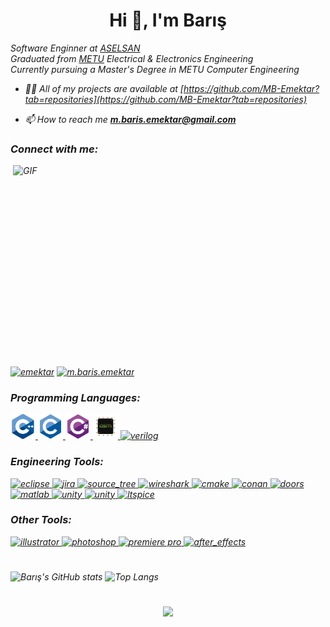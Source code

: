<h1 align="center">Hi 👋, I'm Barış</h1>
<p><em>Software Enginner at <a href="http://www.aselsan.com.tr">ASELSAN</a>
  </br>Graduated from <a href="http://www.metu.edu.tr">METU</a> Electrical & Electronics Engineering
  </br>Currently pursuing a Master's Degree in METU Computer Engineering


- 👨‍💻 All of my projects are available at [https://github.com/MB-Emektar?tab=repositories](https://github.com/MB-Emektar?tab=repositories)

- 📫 How to reach me **m.baris.emektar@gmail.com**

  
  
<h3 align="left">Connect with me:</h3>

<img align="right" alt="GIF" src="https://github.com/abhisheknaiidu/abhisheknaiidu/blob/master/code.gif?raw=true" width="500" height="320" />

<p align="left">
<a href="https://linkedin.com/in/emektar" target="blank"><img align="center" src="https://raw.githubusercontent.com/rahuldkjain/github-profile-readme-generator/master/src/images/icons/Social/linked-in-alt.svg" alt="emektar" height="30" width="40" /></a>
<a href="https://instagram.com/m.baris.emektar" target="blank"><img align="center" src="https://raw.githubusercontent.com/rahuldkjain/github-profile-readme-generator/master/src/images/icons/Social/instagram.svg" alt="m.baris.emektar" height="30" width="40" /></a>
</p>

<h3 align="left">Programming Languages:</h3>
<p align="left"> 
    <a href="https://www.w3schools.com/cpp/" target="_blank" rel="noreferrer"> <img src="https://raw.githubusercontent.com/devicons/devicon/master/icons/cplusplus/cplusplus-original.svg" alt="cplusplus" width="40" height="40"/> </a> 
  <a href="https://www.cprogramming.com/" target="_blank" rel="noreferrer"> <img src="https://raw.githubusercontent.com/devicons/devicon/master/icons/c/c-original.svg" alt="c" width="40" height="40"/> </a> 
  <a href="https://www.w3schools.com/cs/" target="_blank" rel="noreferrer"> <img src="https://raw.githubusercontent.com/devicons/devicon/master/icons/csharp/csharp-original.svg" alt="csharp" width="40" height="40"/> </a> 
   <a href="https://en.wikipedia.org/wiki/Assembly_language" target="_blank" rel="noreferrer"> <img src="https://raw.githubusercontent.com/github/explore/e495457f5ff28c343f9e422f8e3cf80fd3e80890/topics/assembly/assembly.png" alt="assembly" width="40" height="40"/> </a> 
   <a href="https://en.wikipedia.org/wiki/Verilog" target="_blank" rel="noreferrer"> <img src="https://static-00.iconduck.com/assets.00/file-type-verilog-icon-1024x1024-1hv3ysgx.png" alt="verilog" width="40" height="40"/> </a> 
  
  
 
  
 <h3 align="left">Engineering Tools:</h3>
<p align="left"> <a href=" https://eclipseide.org/" target="_blank" rel="noreferrer"> <img src="https://algol.dev/wp-content/uploads/2020/10/logo-eclipse.png" alt="eclipse" width="40" height="40"/> </a> 
  <a href="https://www.atlassian.com/software/jira" target="_blank" rel="noreferrer"> <img src="https://cdn.icon-icons.com/icons2/2699/PNG/512/atlassian_jira_logo_icon_170511.png" alt="jira" width="40" height="40"/> </a>
  <a href="https://www.sourcetreeapp.com/" target="_blank" rel="noreferrer"> <img src="https://cdn4.iconfinder.com/data/icons/logos-and-brands/512/313_Sourcetree_logo-512.png" alt="source_tree" width="40" height="40"/> </a>
  <a href="https://www.wireshark.org/" target="_blank" rel="noreferrer"> <img src="https://www.pngkit.com/png/full/365-3657626_wireshark-icon.png" alt="wireshark" width="40" height="40"/> </a>
  <a href="https://cmake.org/" target="_blank" rel="noreferrer"> <img src="https://upload.wikimedia.org/wikipedia/commons/thumb/1/13/Cmake.svg/1200px-Cmake.svg.png" alt="cmake" width="40" height="40"/> </a>
  <a href="https://conan.io/" target="_blank" rel="noreferrer"> <img src="https://avatars.githubusercontent.com/u/15212165?s=280&v=4" alt="conan" width="40" height="40"/> </a>  
  <a href="https://www.ibm.com/docs/en/engineering-lifecycle-management-suite/doors/9.7.0?topic=overview-doors" target="_blank" rel="noreferrer"> <img src="https://www.automation-consultants.com/wp-content/uploads/2019/07/IBM-Doors-300-1-2.png" alt="doors" width="40" height="40"/> </a>  
  <a href="https://www.mathworks.com/" target="_blank" rel="noreferrer"> <img src="https://upload.wikimedia.org/wikipedia/commons/2/21/Matlab_Logo.png" alt="matlab" width="40" height="40"/> </a>  
  <a href="https://unity.com/" target="_blank" rel="noreferrer"> <img src="https://www.vectorlogo.zone/logos/unity3d/unity3d-icon.svg" alt="unity" width="40" height="40"/> </a> 
  <a href="https://www.plm.automation.siemens.com/global/en/products/nx/" target="_blank" rel="noreferrer"> <img src="https://upload.wikimedia.org/wikipedia/en/5/51/Siemens_NX_Logo.png" alt="unity" width="40" height="40"/> </a> 
  <a href="https://www.analog.com/en/design-center/design-tools-and-calculators/ltspice-simulator.html" target="_blank" rel="noreferrer"> <img src="https://pbs.twimg.com/profile_images/839168408490913792/ukNPeWwa_400x400.jpg" alt="ltspice" width="40" height="40"/> </a>
   
  
  
  
  
</p>

 <h3 align="left">Other Tools:</h3>
<p align="left"> <a href="https://www.adobe.com/in/products/illustrator.html" target="_blank" rel="noreferrer"> <img src="https://www.vectorlogo.zone/logos/adobe_illustrator/adobe_illustrator-icon.svg" alt="illustrator" width="40" height="40"/> </a> 
  <a href="https://www.photoshop.com/en" target="_blank" rel="noreferrer"> <img src="https://upload.wikimedia.org/wikipedia/commons/thumb/a/af/Adobe_Photoshop_CC_icon.svg/640px-Adobe_Photoshop_CC_icon.svg.png" alt="photoshop" width="40" height="40"/> </a> 
 <a href="https://www.adobe.com/products/premiere.html" target="_blank" rel="noreferrer"> <img src="https://upload.wikimedia.org/wikipedia/commons/thumb/f/f2/Adobe_Premiere_Pro_Logo.svg/1200px-Adobe_Premiere_Pro_Logo.svg.png" alt="premiere pro" width="40" height="40"/> </a> 
 <a href="https://www.adobe.com/products/aftereffects.html" target="_blank" rel="noreferrer"> <img src="https://upload.wikimedia.org/wikipedia/commons/2/29/Adobe_After_Effects_CC_icon.png" alt="after_effects" width="40" height="40"/> </a> 
  
  
  
</p>

# 

  
  ![Barış's GitHub stats](https://github-readme-stats.vercel.app/api?username=mb-emektar&show_icons=true&theme=react    )
  ![Top Langs](https://github-readme-stats.vercel.app/api/top-langs/?username=mb-emektar&layout=compact&theme=react)
  
# 


<div align="center">
	<img src="https://cdn.jsdelivr.net/gh/holic-x/holic-x/assets/github-contribution-grid-snake.svg" />
</div>

 

<!--
**MB-Emektar/MB-Emektar** is a ✨ _special_ ✨ repository because its `README.md` (this file) appears on your GitHub profile.

<a href="https://github.com/mb-emektar/mb-emektar">
   <iframe width="600" height="600" src="https://ionicabizau.github.io/github-profile-languages/api.html?MB-emektar" frameborder="0"></iframe>
</a>
used languages part : http://ionicabizau.github.io/github-profile-languages/


<a href="https://github.com/mb-emektar/mb-emektar">
  <img align="center" src="https://github-readme-stats.vercel.app/api/top-langs/?username=mb-emektar&hide=javascript&title_color=ffffff&text_color=c9cacc&icon_color=2bbc8a&bg_color=1d1f21&langs_count=4" />
</a>
-->
